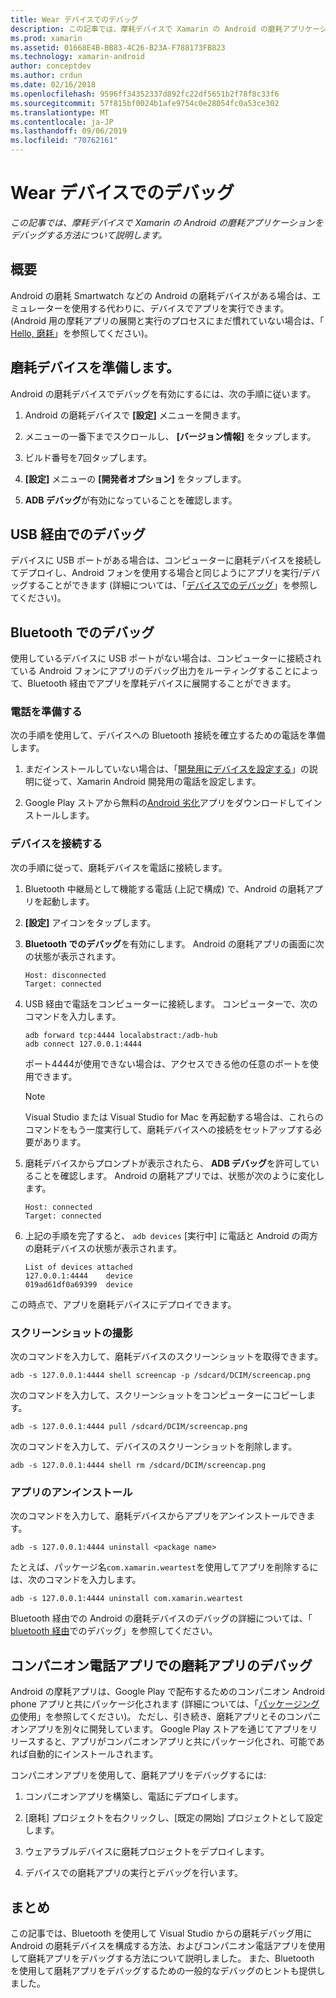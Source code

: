 ```yaml
---
title: Wear デバイスでのデバッグ
description: この記事では、摩耗デバイスで Xamarin の Android の磨耗アプリケーションをデバッグする方法について説明します。
ms.prod: xamarin
ms.assetid: 01668E4B-BB83-4C26-B23A-F788173FB823
ms.technology: xamarin-android
author: conceptdev
ms.author: crdun
ms.date: 02/16/2018
ms.openlocfilehash: 9596ff34352337d892fc22df5651b2f78f8c33f6
ms.sourcegitcommit: 57f815bf0024b1afe9754c0e28054fc0a53ce302
ms.translationtype: MT
ms.contentlocale: ja-JP
ms.lasthandoff: 09/06/2019
ms.locfileid: "70762161"
---
```

# <a name="debug-on-a-wear-device"></a>Wear デバイスでのデバッグ

_この記事では、摩耗デバイスで Xamarin の Android の磨耗アプリケーションをデバッグする方法について説明します。_

## <a name="overview"></a>概要

Android の磨耗 Smartwatch などの Android の磨耗デバイスがある場合は、エミュレーターを使用する代わりに、デバイスでアプリを実行できます。 (Android 用の摩耗アプリの展開と実行のプロセスにまだ慣れていない場合は、「 [Hello, 磨耗](~/android/wear/get-started/hello-wear.md)」を参照してください)。

## <a name="prepare-the-wear-device"></a>磨耗デバイスを準備します。

Android の磨耗デバイスでデバッグを有効にするには、次の手順に従います。

1. Android の磨耗デバイスで **[設定]** メニューを開きます。

2. メニューの一番下までスクロールし、 **[バージョン情報]** をタップします。

3. ビルド番号を7回タップします。

4. **[設定]** メニューの **[開発者オプション]** をタップします。

5. **ADB デバッグ**が有効になっていることを確認します。

## <a name="debugging-over-usb"></a>USB 経由でのデバッグ

デバイスに USB ポートがある場合は、コンピューターに磨耗デバイスを接続してデプロイし、Android フォンを使用する場合と同じようにアプリを実行/デバッグすることができます (詳細については、「[デバイスでのデバッグ](~/android/deploy-test/debugging/debug-on-device.md)」を参照してください)。

## <a name="debugging-over-bluetooth"></a>Bluetooth でのデバッグ

使用しているデバイスに USB ポートがない場合は、コンピューターに接続されている Android フォンにアプリのデバッグ出力をルーティングすることによって、Bluetooth 経由でアプリを摩耗デバイスに展開することができます。 

### <a name="prepare-your-phone"></a>電話を準備する

次の手順を使用して、デバイスへの Bluetooth 接続を確立するための電話を準備します。 

1. まだインストールしていない場合は、「[開発用にデバイスを設定する](~/android/get-started/installation/set-up-device-for-development.md)」の説明に従って、Xamarin Android 開発用の電話を設定します。

2. Google Play ストアから無料の[Android 劣化](https://play.google.com/store/apps/details?id=com.google.android.wearable.app)アプリをダウンロードしてインストールします。

### <a name="connect-the-device"></a>デバイスを接続する

次の手順に従って、磨耗デバイスを電話に接続します。

1. Bluetooth 中継局として機能する電話 (上記で構成) で、Android の磨耗アプリを起動します。 

2. **[設定]** アイコンをタップします。

3. **Bluetooth でのデバッグ**を有効にします。 Android の磨耗アプリの画面に次の状態が表示されます。

    ```
    Host: disconnected
    Target: connected
    ```

4. USB 経由で電話をコンピューターに接続します。 コンピューターで、次のコマンドを入力します。

    ```shell
    adb forward tcp:4444 localabstract:/adb-hub
    adb connect 127.0.0.1:4444
    ```

    ポート4444が使用できない場合は、アクセスできる他の任意のポートを使用できます。 

    > [!NOTE]
    > Visual Studio または Visual Studio for Mac を再起動する場合は、これらのコマンドをもう一度実行して、磨耗デバイスへの接続をセットアップする必要があります。

5. 磨耗デバイスからプロンプトが表示されたら、 **ADB デバッグ**を許可していることを確認します。 Android の磨耗アプリでは、状態が次のように変化します。

    ```
    Host: connected
    Target: connected
    ```

6. 上記の手順を完了すると、 `adb devices` [実行中] に電話と Android の両方の磨耗デバイスの状態が表示されます。

    ```
    List of devices attached
    127.0.0.1:4444    device
    019ad61df0a69399  device
    ```

この時点で、アプリを磨耗デバイスにデプロイできます。

<a name="screenshots" />

### <a name="taking-screenshots"></a>スクリーンショットの撮影

次のコマンドを入力して、磨耗デバイスのスクリーンショットを取得できます。 

```shell
adb -s 127.0.0.1:4444 shell screencap -p /sdcard/DCIM/screencap.png
```

次のコマンドを入力して、スクリーンショットをコンピューターにコピーします。

```shell
adb -s 127.0.0.1:4444 pull /sdcard/DCIM/screencap.png
```

次のコマンドを入力して、デバイスのスクリーンショットを削除します。

```shell
adb -s 127.0.0.1:4444 shell rm /sdcard/DCIM/screencap.png
```

### <a name="uninstalling-an-app"></a>アプリのアンインストール

次のコマンドを入力して、磨耗デバイスからアプリをアンインストールできます。

```shell
adb -s 127.0.0.1:4444 uninstall <package name>
```

たとえば、パッケージ名`com.xamarin.weartest`を使用してアプリを削除するには、次のコマンドを入力します。

```shell
adb -s 127.0.0.1:4444 uninstall com.xamarin.weartest
```

Bluetooth 経由での Android の磨耗デバイスのデバッグの詳細については、「 [bluetooth 経由](https://developer.android.com/training/wearables/apps/bt-debugging.html)でのデバッグ」を参照してください。

## <a name="debugging-a-wear-app-with-a-companion-phone-app"></a>コンパニオン電話アプリでの磨耗アプリのデバッグ

Android の摩耗アプリは、Google Play で配布するためのコンパニオン Android phone アプリと共にパッケージ化されます (詳細については、「[パッケージングの](~/android/wear/deploy-test/packaging.md)使用」を参照してください)。 ただし、引き続き、磨耗アプリとそのコンパニオンアプリを別々に開発しています。 Google Play ストアを通じてアプリをリリースすると、アプリがコンパニオンアプリと共にパッケージ化され、可能であれば自動的にインストールされます。

コンパニオンアプリを使用して、磨耗アプリをデバッグするには: 

1. コンパニオンアプリを構築し、電話にデプロイします。

2. [磨耗] プロジェクトを右クリックし、[既定の開始] プロジェクトとして設定します。

3. ウェアラブルデバイスに磨耗プロジェクトをデプロイします。

4. デバイスでの磨耗アプリの実行とデバッグを行います。

## <a name="summary"></a>まとめ

この記事では、Bluetooth を使用して Visual Studio からの磨耗デバッグ用に Android の磨耗デバイスを構成する方法、およびコンパニオン電話アプリを使用して磨耗アプリをデバッグする方法について説明しました。 また、Bluetooth を使用して磨耗アプリをデバッグするための一般的なデバッグのヒントも提供しました。
